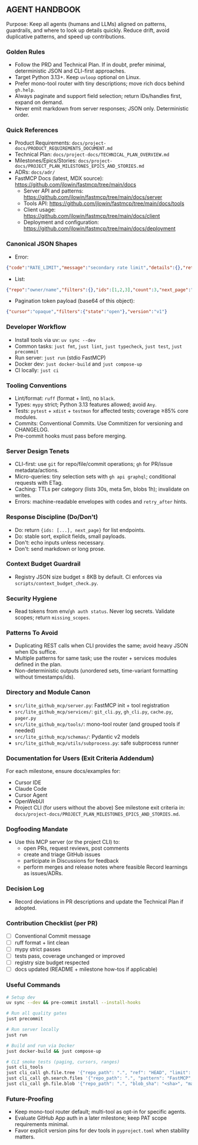 ## AGENT HANDBOOK

Purpose: Keep all agents (humans and LLMs) aligned on patterns, guardrails, and where to look up details quickly. Reduce drift, avoid duplicative patterns, and speed up contributions.

### Golden Rules
- Follow the PRD and Technical Plan. If in doubt, prefer minimal, deterministic JSON and CLI-first approaches.
- Target Python 3.13+. Keep `uvloop` optional on Linux.
- Prefer mono-tool router with tiny descriptions; move rich docs behind `gh.help`.
- Always paginate and support field selection; return IDs/handles first, expand on demand.
- Never emit markdown from server responses; JSON only. Deterministic order.

### Quick References
- Product Requirements: `docs/project-docs/PRODUCT_REQUIREMENTS_DOCUMENT.md`
- Technical Plan: `docs/project-docs/TECHNICAL_PLAN_OVERVIEW.md`
- Milestones/Epics/Stories: `docs/project-docs/PROJECT_PLAN_MILESTONES_EPICS_AND_STORIES.md`
- ADRs: `docs/adr/`
- FastMCP Docs (latest, MDX source): https://github.com/jlowin/fastmcp/tree/main/docs
  - Server API and patterns: https://github.com/jlowin/fastmcp/tree/main/docs/server
  - Tools API: https://github.com/jlowin/fastmcp/tree/main/docs/tools
  - Client usage: https://github.com/jlowin/fastmcp/tree/main/docs/client
  - Deployment and configuration: https://github.com/jlowin/fastmcp/tree/main/docs/deployment

### Canonical JSON Shapes
- Error:
```json
{"code":"RATE_LIMIT","message":"secondary rate limit","details":{},"retry_after":2.5}
```
- List:
```json
{"repo":"owner/name","filters":{},"ids":[1,2,3],"count":3,"next_page":"opaque"}
```
- Pagination token payload (base64 of this object):
```json
{"cursor":"opaque","filters":{"state":"open"},"version":"v1"}
```

### Developer Workflow
- Install tools via uv: `uv sync --dev`
- Common tasks: `just fmt`, `just lint`, `just typecheck`, `just test`, `just precommit`
- Run server: `just run` (stdio FastMCP)
- Docker dev: `just docker-build` and `just compose-up`
- CI locally: `just ci`

### Tooling Conventions
- Lint/format: `ruff` (format + lint), no `black`.
- Types: `mypy` strict; Python 3.13 features allowed; avoid `Any`.
- Tests: `pytest` + `xdist` + `testmon` for affected tests; coverage ≥85% core modules.
- Commits: Conventional Commits. Use Commitizen for versioning and CHANGELOG.
- Pre-commit hooks must pass before merging.

### Server Design Tenets
- CLI-first: use `git` for repo/file/commit operations; `gh` for PR/issue metadata/actions.
- Micro-queries: tiny selection sets with `gh api graphql`; conditional requests with ETag.
- Caching: TTLs per category (lists 30s, meta 5m, blobs 1h); invalidate on writes.
- Errors: machine-readable envelopes with codes and `retry_after` hints.

### Response Discipline (Do/Don't)
- Do: return `{ids: [...], next_page}` for list endpoints.
- Do: stable sort, explicit fields, small payloads.
- Don't: echo inputs unless necessary.
- Don't: send markdown or long prose.

### Context Budget Guardrail
- Registry JSON size budget ≤ 8KB by default. CI enforces via `scripts/context_budget_check.py`.

### Security Hygiene
- Read tokens from env/`gh auth status`. Never log secrets. Validate scopes; return `missing_scopes`.

### Patterns To Avoid
- Duplicating REST calls when CLI provides the same; avoid heavy JSON when IDs suffice.
- Multiple patterns for same task; use the router + services modules defined in the plan.
- Non-deterministic outputs (unordered sets, time-variant formatting without timestamps/ids).

### Directory and Module Canon
- `src/lite_github_mcp/server.py`: FastMCP init + tool registration
- `src/lite_github_mcp/services/`: `git_cli.py`, `gh_cli.py`, `cache.py`, `pager.py`
- `src/lite_github_mcp/tools/`: mono-tool router (and grouped tools if needed)
- `src/lite_github_mcp/schemas/`: Pydantic v2 models
- `src/lite_github_mcp/utils/subprocess.py`: safe subprocess runner

### Documentation for Users (Exit Criteria Addendum)
For each milestone, ensure docs/examples for:
- Cursor IDE
- Claude Code
- Cursor Agent
- OpenWebUI
- Project CLI (for users without the above)
See milestone exit criteria in: `docs/project-docs/PROJECT_PLAN_MILESTONES_EPICS_AND_STORIES.md`.

### Dogfooding Mandate
- Use this MCP server (or the project CLI) to:
  - open PRs, request reviews, post comments
  - create and triage GitHub issues
  - participate in Discussions for feedback
  - perform merges and release notes where feasible
Record learnings as issues/ADRs.

### Decision Log
- Record deviations in PR descriptions and update the Technical Plan if adopted.

### Contribution Checklist (per PR)
- [ ] Conventional Commit message
- [ ] ruff format + lint clean
- [ ] mypy strict passes
- [ ] tests pass, coverage unchanged or improved
- [ ] registry size budget respected
- [ ] docs updated (README + milestone how-tos if applicable)

### Useful Commands
```bash
# Setup dev
uv sync --dev && pre-commit install --install-hooks

# Run all quality gates
just precommit

# Run server locally
just run

# Build and run via Docker
just docker-build && just compose-up

# CLI smoke tests (paging, cursors, ranges)
just cli_tools
just cli_call gh.file.tree '{"repo_path": ".", "ref": "HEAD", "limit": 3}'
just cli_call gh.search.files '{"repo_path": ".", "pattern": "FastMCP", "limit": 2}'
just cli_call gh.file.blob '{"repo_path": ".", "blob_sha": "<sha>", "max_bytes": 128, "offset": 0}'
```

### Future-Proofing
- Keep mono-tool router default; multi-tool as opt-in for specific agents.
- Evaluate GitHub App auth in a later milestone; keep PAT scope requirements minimal.
- Favor explicit version pins for dev tools in `pyproject.toml` when stability matters.

